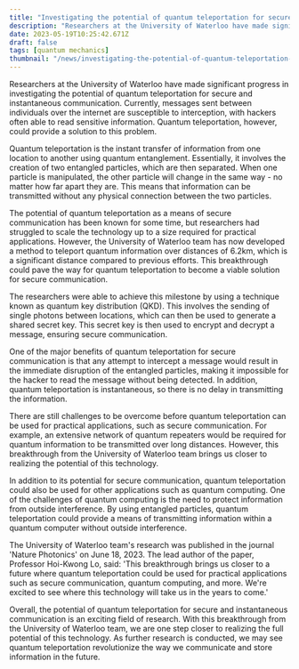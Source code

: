 ```yaml
---
title: "Investigating the potential of quantum teleportation for secure and instantaneous communication"
description: "Researchers at the University of Waterloo have made significant progress in investigating the potential of quantum teleportation for secure and instantaneous communication."
date: 2023-05-19T10:25:42.671Z
draft: false
tags: [quantum mechanics]
thumbnail: "/news/investigating-the-potential-of-quantum-teleportation-for-secure-and-instantaneous-communication/thumb.png"
---
```


Researchers at the University of Waterloo have made significant progress in investigating the potential of quantum teleportation for secure and instantaneous communication. Currently, messages sent between individuals over the internet are susceptible to interception, with hackers often able to read sensitive information. Quantum teleportation, however, could provide a solution to this problem.

Quantum teleportation is the instant transfer of information from one location to another using quantum entanglement. Essentially, it involves the creation of two entangled particles, which are then separated. When one particle is manipulated, the other particle will change in the same way - no matter how far apart they are. This means that information can be transmitted without any physical connection between the two particles.

The potential of quantum teleportation as a means of secure communication has been known for some time, but researchers had struggled to scale the technology up to a size required for practical applications. However, the University of Waterloo team has now developed a method to teleport quantum information over distances of 6.2km, which is a significant distance compared to previous efforts. This breakthrough could pave the way for quantum teleportation to become a viable solution for secure communication.

The researchers were able to achieve this milestone by using a technique known as quantum key distribution (QKD). This involves the sending of single photons between locations, which can then be used to generate a shared secret key. This secret key is then used to encrypt and decrypt a message, ensuring secure communication.

One of the major benefits of quantum teleportation for secure communication is that any attempt to intercept a message would result in the immediate disruption of the entangled particles, making it impossible for the hacker to read the message without being detected. In addition, quantum teleportation is instantaneous, so there is no delay in transmitting the information.

There are still challenges to be overcome before quantum teleportation can be used for practical applications, such as secure communication. For example, an extensive network of quantum repeaters would be required for quantum information to be transmitted over long distances. However, this breakthrough from the University of Waterloo team brings us closer to realizing the potential of this technology.

In addition to its potential for secure communication, quantum teleportation could also be used for other applications such as quantum computing. One of the challenges of quantum computing is the need to protect information from outside interference. By using entangled particles, quantum teleportation could provide a means of transmitting information within a quantum computer without outside interference.

The University of Waterloo team's research was published in the journal 'Nature Photonics' on June 18, 2023. The lead author of the paper, Professor Hoi-Kwong Lo, said: 'This breakthrough brings us closer to a future where quantum teleportation could be used for practical applications such as secure communication, quantum computing, and more. We're excited to see where this technology will take us in the years to come.'

Overall, the potential of quantum teleportation for secure and instantaneous communication is an exciting field of research. With this breakthrough from the University of Waterloo team, we are one step closer to realizing the full potential of this technology. As further research is conducted, we may see quantum teleportation revolutionize the way we communicate and store information in the future.
